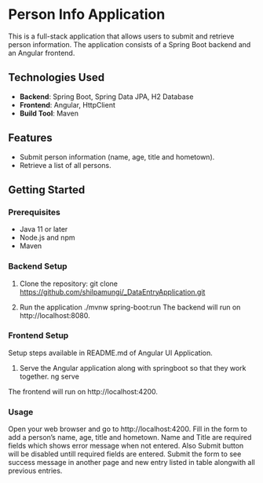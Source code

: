 # Person Info Application

This is a full-stack application that allows users to submit and retrieve person information. The application consists of a Spring Boot backend and an Angular frontend.
## Technologies Used

- **Backend**: Spring Boot, Spring Data JPA, H2 Database
- **Frontend**: Angular, HttpClient
- **Build Tool**: Maven

## Features

- Submit person information (name, age, title and hometown).
- Retrieve a list of all persons.

## Getting Started

### Prerequisites

- Java 11 or later
- Node.js and npm
- Maven

### Backend Setup

1. Clone the repository:
   git clone https://github.com/shilpamungi/_DataEntryApplication.git

2. Run the application
   ./mvnw spring-boot:run
   The backend will run on http://localhost:8080.

 ###  Frontend Setup
 Setup steps available in README.md of Angular UI Application.
 1. Serve the Angular application along with springboot so that they work together.
ng serve

The frontend will run on http://localhost:4200.

### Usage
Open your web browser and go to http://localhost:4200.
Fill in the form to add a person’s name, age, title and hometown.
Name and Title are required fields which shows error message when not entered. Also Submit button will be disabled untill required fields are entered.
Submit the form to see success message in another page and new entry listed in table alongwith all previous entries.

   

